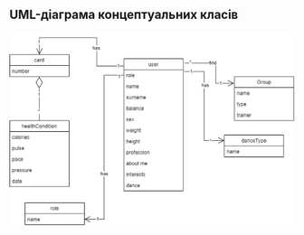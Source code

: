 ## UML-діаграма концептуальних класів

![diadram1](https://github.com/oleksandrblazhko/ai204-tomchuk/blob/laboratory-work-5/2-SoftwareDesign/2.1-UMLConceptClasses/UMLConceptClasses.png)
